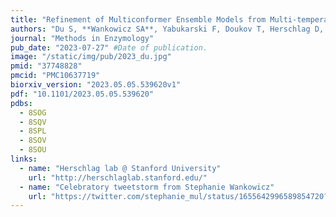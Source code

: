 ```yaml
---
title: "Refinement of Multiconformer Ensemble Models from Multi-temperature X-ray Diffraction Data"
authors: "Du S, **Wankowicz SA**, Yabukarski F, Doukov T, Herschlag D, Fraser JS"
journal: "Methods in Enzymology"
pub_date: "2023-07-27" #Date of publication.
image: "/static/img/pub/2023_du.jpg"
pmid: "37748828"
pmcid: "PMC10637719"
biorxiv_version: "2023.05.05.539620v1"
pdf: "10.1101/2023.05.05.539620"
pdbs:
  - 8SOG
  - 8SQV
  - 8SPL
  - 8SOV
  - 8SOU
links:
  - name: "Herschlag lab @ Stanford University"
    url: "http://herschlaglab.stanford.edu/"
  - name: "Celebratory tweetstorm from Stephanie Wankowicz"
    url: "https://twitter.com/stephanie_mul/status/1655642996589854720?s=20"
---
```

